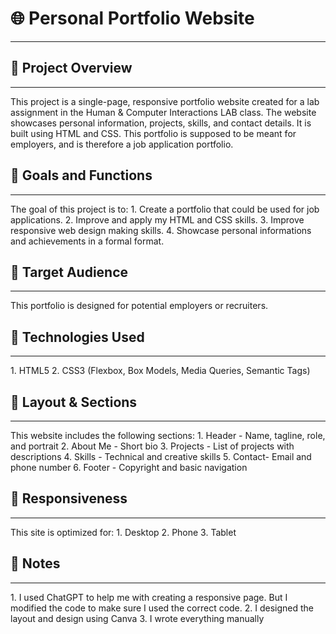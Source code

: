 # 🌐 Personal Portfolio Website
<hr>

## 📖 Project Overview
<hr>
This project is a single-page, responsive portfolio website created for a lab assignment in the Human & Computer Interactions LAB class. The website showcases personal information, projects, skills, and contact details. It is built using HTML and CSS. This portfolio is supposed to be meant for employers, and is therefore a job application portfolio.

## 🎯 Goals and Functions
<hr>
The goal of this project is to:
1. Create a portfolio that could be used for job applications.
2. Improve and apply my HTML and CSS skills.
3. Improve responsive web design making skills.
4. Showcase personal informations and achievements in a formal format.

## 👥 Target Audience
<hr>
This portfolio is designed for potential employers or recruiters.

## 🧱 Technologies Used
<hr>
1. HTML5
2. CSS3 (Flexbox, Box Models, Media Queries, Semantic Tags)

## 📐 Layout & Sections
<hr>
This website includes the following sections:
1. Header - Name, tagline, role, and portrait
2. About Me - Short bio
3. Projects - List of projects with descriptions
4. Skills - Technical and creative skills
5. Contact- Email and phone number
6. Footer - Copyright and basic navigation

## 📱 Responsiveness
<hr>
This site is optimized for:
1. Desktop
2. Phone
3. Tablet

## 📄 Notes
<hr>
1. I used ChatGPT to help me with creating a responsive page. But I modified the code to make sure I used the correct code.
2. I designed the layout and design using Canva
3. I wrote everything manually
